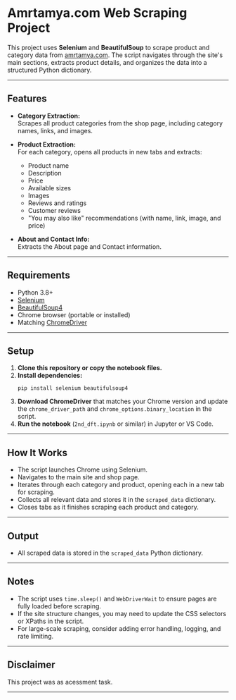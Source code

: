 # Amrtamya.com Web Scraping Project

This project uses **Selenium** and **BeautifulSoup** to scrape product and category data from [amrtamya.com](https://amrtamya.com/). The script navigates through the site's main sections, extracts product details, and organizes the data into a structured Python dictionary.

---

## Features

- **Category Extraction:**  
  Scrapes all product categories from the shop page, including category names, links, and images.

- **Product Extraction:**  
  For each category, opens all products in new tabs and extracts:
  - Product name
  - Description
  - Price
  - Available sizes
  - Images
  - Reviews and ratings
  - Customer reviews
  - "You may also like" recommendations (with name, link, image, and price)

- **About and Contact Info:**  
  Extracts the About page and Contact information.

---

## Requirements

- Python 3.8+
- [Selenium](https://pypi.org/project/selenium/)
- [BeautifulSoup4](https://pypi.org/project/beautifulsoup4/)
- Chrome browser (portable or installed)
- Matching [ChromeDriver](https://googlechromelabs.github.io/chrome-for-testing/)

---

## Setup

1. **Clone this repository or copy the notebook files.**
2. **Install dependencies:**
   ```
   pip install selenium beautifulsoup4
   ```
3. **Download ChromeDriver** that matches your Chrome version and update the `chrome_driver_path` and `chrome_options.binary_location` in the script.
4. **Run the notebook** (`2nd_dft.ipynb` or similar) in Jupyter or VS Code.

---

## How It Works

- The script launches Chrome using Selenium.
- Navigates to the main site and shop page.
- Iterates through each category and product, opening each in a new tab for scraping.
- Collects all relevant data and stores it in the `scraped_data` dictionary.
- Closes tabs as it finishes scraping each product and category.

---

## Output

- All scraped data is stored in the `scraped_data` Python dictionary.

---

## Notes

- The script uses `time.sleep()` and `WebDriverWait` to ensure pages are fully loaded before scraping.
- If the site structure changes, you may need to update the CSS selectors or XPaths in the script.
- For large-scale scraping, consider adding error handling, logging, and rate limiting.

---

## Disclaimer

This project was as acessment task.  

---
